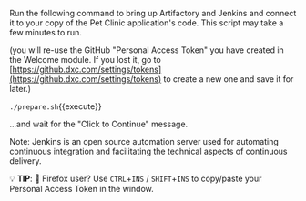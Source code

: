 Run the following command to bring up Artifactory and Jenkins and connect it to your copy of the Pet Clinic application's code. This script may take a few minutes to run.

(you will re-use the GitHub "Personal Access Token" you have created in the Welcome module. If you lost it, go to [https://github.dxc.com/settings/tokens](https://github.dxc.com/settings/tokens) to create a new one and save it for later.)

  `./prepare.sh`{{execute}}

...and wait for the "Click to Continue" message.

Note: Jenkins is an open source automation server used for automating continuous integration and facilitating the technical aspects of continuous delivery. 

💡 **TIP**: 🦊 Firefox user? Use `CTRL`+`INS` / `SHIFT`+`INS` to copy/paste your Personal Access Token in the window.
